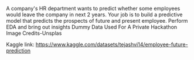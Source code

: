A company's HR department wants to predict whether some employees would leave the company in next 2 years. Your job is to build a predictive model that predicts the prospects of future and present employee.
Perform EDA and bring out insights
Dummy Data Used For A Private Hackathon
Image Credits-Unsplas

Kaggle link: https://www.kaggle.com/datasets/tejashvi14/employee-future-prediction
